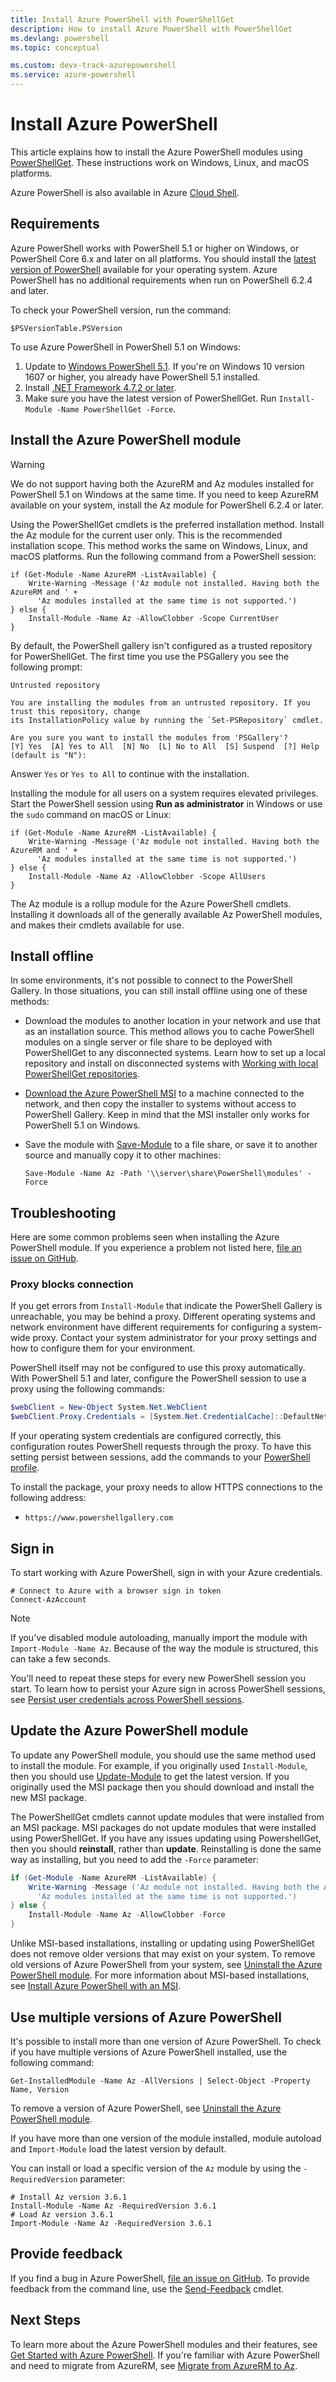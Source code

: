 ```yaml
---
title: Install Azure PowerShell with PowerShellGet
description: How to install Azure PowerShell with PowerShellGet
ms.devlang: powershell
ms.topic: conceptual

ms.custom: devx-track-azurepowershell
ms.service: azure-powershell
---
```


# Install Azure PowerShell

This article explains how to install the Azure PowerShell modules using [PowerShellGet][01]. These
instructions work on Windows, Linux, and macOS platforms.

Azure PowerShell is also available in Azure [Cloud Shell][02].

## Requirements

Azure PowerShell works with PowerShell 5.1 or higher on Windows, or PowerShell Core 6.x and later on
all platforms. You should install the [latest version of PowerShell][03] available for your
operating system. Azure PowerShell has no additional requirements when run on PowerShell 6.2.4 and
later.

To check your PowerShell version, run the command:

```azurepowershell-interactive
$PSVersionTable.PSVersion
```

To use Azure PowerShell in PowerShell 5.1 on Windows:

1. Update to [Windows PowerShell 5.1][04]. If you're on Windows 10 version 1607 or higher, you
   already have PowerShell 5.1 installed.
2. Install [.NET Framework 4.7.2 or later][05].
3. Make sure you have the latest version of PowerShellGet. Run
   `Install-Module -Name PowerShellGet -Force`.

## Install the Azure PowerShell module

> [!WARNING]
> We do not support having both the AzureRM and Az modules installed for PowerShell 5.1 on Windows
> at the same time. If you need to keep AzureRM available on your system, install the Az module for
> PowerShell 6.2.4 or later.

Using the PowerShellGet cmdlets is the preferred installation method. Install the Az module for the
current user only. This is the recommended installation scope. This method works the same on
Windows, Linux, and macOS platforms. Run the following command from a PowerShell session:

```powershell-interactive
if (Get-Module -Name AzureRM -ListAvailable) {
    Write-Warning -Message ('Az module not installed. Having both the AzureRM and ' +
      'Az modules installed at the same time is not supported.')
} else {
    Install-Module -Name Az -AllowClobber -Scope CurrentUser
}
```

By default, the PowerShell gallery isn't configured as a trusted repository for PowerShellGet. The
first time you use the PSGallery you see the following prompt:

```Output
Untrusted repository

You are installing the modules from an untrusted repository. If you trust this repository, change
its InstallationPolicy value by running the `Set-PSRepository` cmdlet.

Are you sure you want to install the modules from 'PSGallery'?
[Y] Yes  [A] Yes to All  [N] No  [L] No to All  [S] Suspend  [?] Help (default is "N"):
```

Answer `Yes` or `Yes to All` to continue with the installation.

Installing the module for all users on a system requires elevated privileges. Start the PowerShell
session using **Run as administrator** in Windows or use the `sudo` command on macOS or Linux:

```powershell-interactive
if (Get-Module -Name AzureRM -ListAvailable) {
    Write-Warning -Message ('Az module not installed. Having both the AzureRM and ' +
      'Az modules installed at the same time is not supported.')
} else {
    Install-Module -Name Az -AllowClobber -Scope AllUsers
}
```

The Az module is a rollup module for the Azure PowerShell cmdlets. Installing it downloads all of
the generally available Az PowerShell modules, and makes their cmdlets available for use.

## Install offline

In some environments, it's not possible to connect to the PowerShell Gallery. In those situations,
you can still install offline using one of these methods:

* Download the modules to another location in your network and use that as an installation source.
  This method allows you to cache PowerShell modules on a single server or file share to be deployed
  with PowerShellGet to any disconnected systems. Learn how to set up a local repository and install
  on disconnected systems with [Working with local PowerShellGet repositories][06].
* [Download the Azure PowerShell MSI][07] to a machine connected to the network, and then copy the
  installer to systems without access to PowerShell Gallery. Keep in mind that the MSI installer
  only works for PowerShell 5.1 on Windows.
* Save the module with [Save-Module][08] to a file share, or save it to another source and manually
  copy it to other machines:

  ```powershell-interactive
  Save-Module -Name Az -Path '\\server\share\PowerShell\modules' -Force
  ```

## Troubleshooting

Here are some common problems seen when installing the Azure PowerShell module. If you experience a
problem not listed here, [file an issue on GitHub][09].

### Proxy blocks connection

If you get errors from `Install-Module` that indicate the PowerShell Gallery is unreachable, you may
be behind a proxy. Different operating systems and network environment have different requirements
for configuring a system-wide proxy. Contact your system administrator for your proxy settings and
how to configure them for your environment.

PowerShell itself may not be configured to use this proxy automatically. With PowerShell 5.1 and
later, configure the PowerShell session to use a proxy using the following commands:

```powershell
$webClient = New-Object System.Net.WebClient
$webClient.Proxy.Credentials = [System.Net.CredentialCache]::DefaultNetworkCredentials
```

If your operating system credentials are configured correctly, this configuration routes PowerShell
requests through the proxy. To have this setting persist between sessions, add the commands to your
[PowerShell profile][10].

To install the package, your proxy needs to allow HTTPS connections to the following address:

* `https://www.powershellgallery.com`

## Sign in

To start working with Azure PowerShell, sign in with your Azure credentials.

```azurepowershell-interactive
# Connect to Azure with a browser sign in token
Connect-AzAccount
```

> [!NOTE]
> If you've disabled module autoloading, manually import the module with `Import-Module -Name Az`.
> Because of the way the module is structured, this can take a few seconds.

You'll need to repeat these steps for every new PowerShell session you start. To learn how to
persist your Azure sign in across PowerShell sessions, see
[Persist user credentials across PowerShell sessions][11].

## Update the Azure PowerShell module

To update any PowerShell module, you should use the same method used to install the module. For
example, if you originally used `Install-Module`, then you should use [Update-Module][12] to get the
latest version. If you originally used the MSI package then you should download and install the new
MSI package.

The PowerShellGet cmdlets cannot update modules that were installed from an MSI package. MSI
packages do not update modules that were installed using PowerShellGet. If you have any issues
updating using PowershellGet, then you should **reinstall**, rather than **update**. Reinstalling is
done the same way as installing, but you need to add the `-Force` parameter:

```powershell
if (Get-Module -Name AzureRM -ListAvailable) {
    Write-Warning -Message ('Az module not installed. Having both the AzureRM and ' +
      'Az modules installed at the same time is not supported.')
} else {
    Install-Module -Name Az -AllowClobber -Force
}
```

Unlike MSI-based installations, installing or updating using PowerShellGet does not remove older
versions that may exist on your system. To remove old versions of Azure PowerShell from your system,
see [Uninstall the Azure PowerShell module][13]. For more information about MSI-based installations,
see [Install Azure PowerShell with an MSI][14].

## Use multiple versions of Azure PowerShell

It's possible to install more than one version of Azure PowerShell. To check if you have multiple
versions of Azure PowerShell installed, use the following command:

```powershell-interactive
Get-InstalledModule -Name Az -AllVersions | Select-Object -Property Name, Version
```

To remove a version of Azure PowerShell, see [Uninstall the Azure PowerShell module][13].

If you have more than one version of the module installed, module autoload and `Import-Module` load
the latest version by default.

You can install or load a specific version of the `Az` module by using the `-RequiredVersion`
parameter:

```powershell-interactive
# Install Az version 3.6.1
Install-Module -Name Az -RequiredVersion 3.6.1
# Load Az version 3.6.1
Import-Module -Name Az -RequiredVersion 3.6.1
```

## Provide feedback

If you find a bug in Azure PowerShell, [file an issue on GitHub][09]. To provide feedback from the
command line, use the [Send-Feedback][17] cmdlet.

## Next Steps

To learn more about the Azure PowerShell modules and their features, see
[Get Started with Azure PowerShell][18]. If you're familiar with Azure PowerShell and need to
migrate from AzureRM, see [Migrate from AzureRM to Az][19].

<!-- link references -->
[01]: /powershell/gallery/powershellget/install-powershellget
[02]: /azure/cloud-shell/overview
[03]: /powershell/scripting/install/installing-powershell
[04]: /powershell/scripting/windows-powershell/install/installing-windows-powershell#upgrading-existing-windows-powershell
[05]: /dotnet/framework/install
[06]: /powershell/gallery/how-to/working-with-local-psrepositories
[07]: install-az-ps-msi.md
[08]: /powershell/module/PowershellGet/Save-Module
[09]: https://github.com/azure/azure-powershell/issues
[10]: /powershell/module/microsoft.powershell.core/about/about_profiles
[11]: context-persistence.md
[12]: /powershell/module/powershellget/update-module
[13]: uninstall-az-ps.md
[14]: install-az-ps-msi.md
[17]: /powershell/module/az.accounts/send-feedback
[18]: get-started-azureps.md
[19]: migrate-from-azurerm-to-az.md

